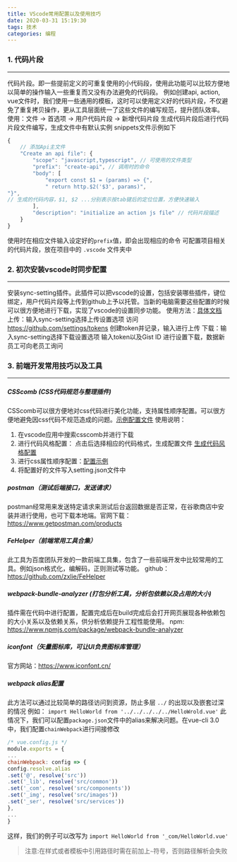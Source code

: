 ```yaml
---
title: VScode常用配置以及使用技巧
date: 2020-03-31 15:19:30
tags: 技术
categories: 编程
---
```


### 1. 代码片段
---
代码片段。即一些提前定义的可重复使用的小代码段，使用此功能可以比较方便地以简单的操作输入一些重复而又没有办法避免的代码段。
例如创建api, action, vue文件时，我们使用一些通用的模板，这时可以使用定义好的代码片段，不仅避免了重复拷贝操作，更从工具层面统一了这些文件的编写规范，提升团队效率。
使用：文件 -> 首选项 -> 用户代码片段 -> 新增代码片段
生成代码片段后进行代码片段文件编写，生成文件中有默认实例
snippets文件示例如下
```javascript
{
    // 添加Api主文件
    "Create an api file": {
        "scope": "javascript,typescript", // 可使用的文件类型
        "prefix": "create-api", // 调用时的命令
        "body": [
            "export const $1 = (params) => {",
            " return http.$2('$3', params)",
"}",
// 生成的代码内容，$1, $2 ...分别表示按tab键后的定位位置，方便快速输入
        ],
        "description": "initialize an action js file" // 代码片段描述
    }
}
```
使用时在相应文件输入设定好的`prefix`值，即会出现相应的命令
可配置项目相关的代码片段，放在项目中的 `.vscode` 文件夹中
### 2. 初次安装vscode时同步配置
---
安装sync-setting插件。此插件可以把vscode的设置，包括安装哪些插件，键位绑定，用户代码片段等上传到github上予以托管。当新的电脑需要这些配置的时候可以很方便地进行下载，实现了vscode的设置同步功能。
使用方法：[具体文档](https://marketplace.visualstudio.com/items?itemName=Shan.code-settings-sync)
上传：输入sync-setting选择上传设置选项
访问 https://github.com/settings/tokens 创建token并记录，输入进行上传
下载：输入sync-setting选择下载设置选项
输入token以及Gist ID 进行设置下载，数据新员工可向老员工询问
### 3. 前端开发常用技巧以及工具
---
##### CSScomb (CSS代码规范与整理插件)
CSScomb可以很方便地对css代码进行美化功能，支持属性顺序配置。可以很方便地避免因css代码不规范造成的问题。[示例配置文件](../example/csscomb.json)
使用说明：
1. 在vscode应用中搜索csscomb并进行下载
2. 进行代码风格配置： 点击后选择相应的代码格式，生成配置文件 [生成代码风格配置](http://csscomb.com/config)
3. 进行css属性顺序配置：[配置示例](https://github.com/csscomb/csscomb.js/blob/dev/config)
4. 将配置好的文件写入setting.json文件中
##### postman（测试后端接口，发送请求）
postman经常用来发送特定请求来测试后台返回数据是否正常，在谷歌商店中安装并进行使用，也可下载本地端。官网下载：https://www.getpostman.com/products
##### FeHelper（前端常用工具合集）
此工具为百度团队开发的一款前端工具集，包含了一些前端开发中比较常用的工具。例如json格式化，编解码，正则测试等功能。
github： https://github.com/zxlie/FeHelper
##### webpack-bundle-analyzer (打包分析工具，分析包依赖以及占用的大小)
插件需在代码中进行配置，配置完成后在build完成后会打开网页展现各种依赖包的大小关系以及依赖关系，供分析依赖提升工程性能使用。
npm: https://www.npmjs.com/package/webpack-bundle-analyzer
##### iconfont（矢量图标库，可让UI负责图标库管理）
官方网站：https://www.iconfont.cn/
##### webpack alias配置
此方法可以通过比较简单的路径访问到资源，防止多层 `../` 的出现以及嵌套过深的情况
例如：
`import HelloWorld from '../../../../../HelloWrold.vue'`
此情况下，我们可以配置`package.json`文件中的alias来解决问题。在vue-cli 3.0中，我们配置`chainWebpack`进行间接修改
```javascript
/* vue.config.js */
module.exports = {
...
chainWebpack: config => {
config.resolve.alias
.set('@', resolve('src'))
.set('_lib', resolve('src/common'))
.set('_com', resolve('src/components'))
.set('_img', resolve('src/images'))
.set('_ser', resolve('src/services'))
},
...
}
```
这样，我们的例子可以改写为
`import HelloWorld from '_com/HelloWorld.vue'`
> 注意:在样式或者模板中引用路径时需在前加上`~`符号，否则路径解析会失败
